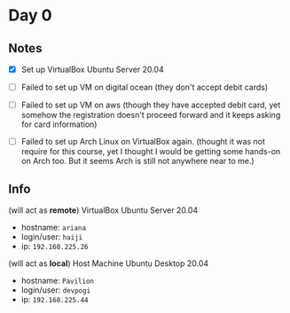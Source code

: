 # Day 0

## Notes

- [x] Set up VirtualBox Ubuntu Server 20.04

- [ ] Failed to set up VM on digital ocean (they don't accept debit cards)

- [ ] Failed to set up VM on aws (though they have accepted debit card, yet somehow the registration doesn't proceed forward and it keeps asking for card information)

- [ ] Failed to set up Arch Linux on VirtualBox again. (thought it was not require for this course, yet I thought I would be getting some hands-on on Arch too. But it seems Arch is still not anywhere near to me.)

## Info

(will act as **remote**) VirtualBox Ubuntu Server 20.04
 - hostname: `ariana`
 - login/user: `haiji`
 - ip: `192.168.225.26`

(will act as **local**) Host Machine Ubuntu Desktop 20.04
 - hostname: `Pavilion`
 - login/user: `devpogi`
 - ip: `192.168.225.44`